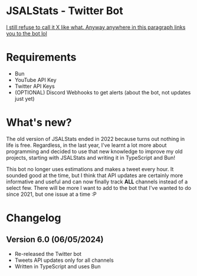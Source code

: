 # JSALStats - Twitter Bot

[I still refuse to call it X like what. Anyway anywhere in this paragraph links you to the bot lol](https://twitter.com/jsalstats)

# Requirements
* Bun
* YouTube API Key
* Twitter API Keys
* (OPTIONAL) Discord Webhooks to get alerts (about the bot, not updates just yet)

# What's new?
The old version of JSALStats ended in 2022 because turns out nothing in life is free. Regardless, in the last year, I've learnt a lot more about programming and decided to use that new knowledge to improve my old projects, starting with JSALStats and writing it in TypeScript and Bun!

This bot no longer uses estimations and makes a tweet every hour. It sounded good at the time, but I think that API updates are certainly more informative and useful and can now finally track **ALL** channels instead of a select few. There will be more I want to add to the bot that I've wanted to do since 2021, but one issue at a time :P

# Changelog
## Version 6.0 (06/05/2024)
- Re-released the Twitter bot
- Tweets API updates only for all channels
- Written in TypeScript and uses Bun